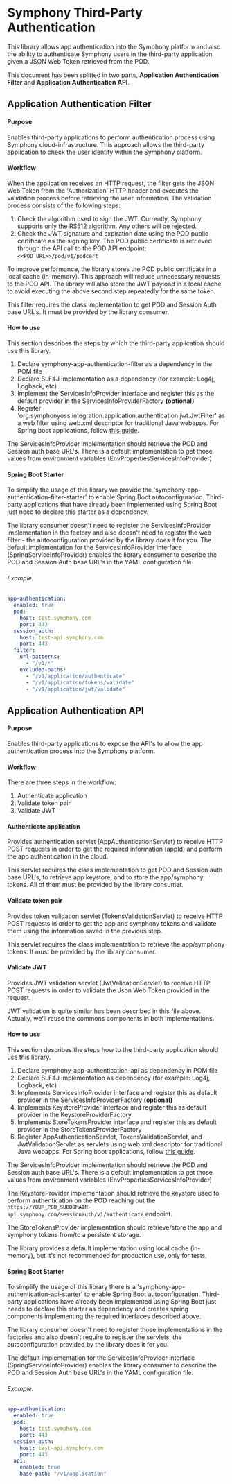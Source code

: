 # Symphony Third-Party Authentication

This library allows app authentication into the Symphony platform and also the ability to authenticate Symphony users
 in the third-party application given a JSON Web Token retrieved from the POD.

This document has been splitted in two parts, **Application Authentication Filter** and **Application Authentication
API**.

## Application Authentication Filter 

#### Purpose
Enables third-party applications to perform authentication process using Symphony cloud-infrastructure.
This approach allows the third-party application to check the user identity within the Symphony platform.

#### Workflow
When the application receives an HTTP request, the filter gets the JSON Web Token from the 'Authorization' HTTP header and executes the validation process before retrieving the user information. The validation process consists of the following steps:

1. Check the algorithm used to sign the JWT. Currently, Symphony supports only the RS512 algorithm. Any others will be rejected.
2. Check the JWT signature and expiration date using the POD public certificate as the signing key. The POD public certificate is retrieved through the API call to the POD API endpoint: ```<<POD_URL>>/pod/v1/podcert```

To improve performance, the library stores the POD public certificate in a local cache (in-memory). This approach will reduce unnecessary requests to the POD API. The library will also store the JWT payload in a local cache to avoid executing the above second step repeatedly for the same token.

This filter requires the class implementation to get POD and Session Auth base URL's. It must be provided by the library consumer.

#### How to use
This section describes the steps by which the third-party application should use this library.

1. Declare symphony-app-authentication-filter as a dependency in the POM file
2. Declare SLF4J implementation as a dependency (for example: Log4j, Logback, etc)
3. Implement the ServicesInfoProvider interface and register this as the default provider in the ServicesInfoProviderFactory **(optional)**
4. Register 'org.symphonyoss.integration.application.authentication.jwt.JwtFilter' as a web filter using web.xml descriptor for traditional Java webapps. For Spring boot applications, follow [this guide](https://docs.spring.io/spring-boot/docs/1.5.9.RELEASE/reference/htmlsingle/#boot-features-embedded-container-servlets-filters-listeners-beans). 

The ServicesInfoProvider implementation should retrieve the POD and Session auth base URL's. There is a default
implementation to get those values from environment variables (EnvPropertiesServicesInfoProvider)

#### Spring Boot Starter
To simplify the usage of this library we provide the 'symphony-app-authentication-filter-starter' to enable Spring Boot autoconfiguration. Third-party applications that have already been implemented using Spring Boot just need to declare this starter as a dependency.

The library consumer doesn't need to register the ServicesInfoProvider implementation in the factory and also doesn't need to register the web filter - the autoconfiguration provided by the library does it for you.
The default implementation for the ServicesInfoProvider interface (SpringServiceInfoProvider) enables the library
consumer to describe the POD and Session Auth base URL's in the YAML configuration file.

###### Example:

```yaml
app-authentication:
  enabled: true
  pod:
    host: test.symphony.com
    port: 443
  session_auth:
    host: test-api.symphony.com
    port: 443
  filter:
    url-patterns:
      - "/v1/*"
    excluded-paths:
      - "/v1/application/authenticate"
      - "/v1/application/tokens/validate"
      - "/v1/application/jwt/validate"
```

## Application Authentication API

#### Purpose
Enables third-party applications to expose the API's to allow the app authentication process into the Symphony platform.

#### Workflow
There are three steps in the workflow:

1. Authenticate application
2. Validate token pair
3. Validate JWT

#### Authenticate application
Provides authentication servlet (AppAuthenticationServlet) to receive HTTP POST requests in order to get the required information (appId) and perform the app authentication in the cloud.

This servlet requires the class implementation to get POD and Session auth base URL's, to retrieve app keystore, and to store the app/symphony tokens. All of them must be provided by the library consumer.

#### Validate token pair
Provides token validation servlet (TokensValidationServlet) to receive HTTP POST requests in order to get the app and symphony tokens and validate them using the information saved in the previous step.

This servlet requires the class implementation to retrieve the app/symphony tokens. It must be provided by the library consumer.

#### Validate JWT
Provides JWT validation servlet (JwtValidationServlet) to receive HTTP POST requests in order to validate the Json Web Token provided in the request.

JWT validation is quite similar has been described in this file above. Actually, we'll reuse the commons components in both implementations.

#### How to use
This section describes the steps how to the third-party application should use this library.

1. Declare symphony-app-authentication-api as dependency in POM file
2. Declare SLF4J implementation as dependency (for example: Log4j, Logback, etc)
3. Implements ServicesInfoProvider interface and register this as default provider in the ServicesInfoProviderFactory **(optional)**
4. Implements KeystoreProvider interface and register this as default provider in the KeystoreProviderFactory
5. Implements StoreTokensProvider interface and register this as default provider in the StoreTokensProviderFactory
6. Register AppAuthenticationServlet, TokensValidationServlet, and JwtValidationServlet as servlets using web.xml descriptor for traditional Java webapps. For Spring boot applications, follow [this guide](https://docs.spring.io/spring-boot/docs/1.5.9.RELEASE/reference/htmlsingle/#boot-features-embedded-container-servlets-filters-listeners-beans).

The ServicesInfoProvider implementation should retrieve the POD and Session auth base URL's. There is a default
implementation to get those values from environment variables (EnvPropertiesServicesInfoProvider)

The KeystoreProvider implementation should retrieve the keystore used to perform authentication on the POD reaching out the ```https://YOUR_POD_SUBDOMAIN-api.symphony.com/sessionauth/v1/authenticate``` endpoint.

The StoreTokensProvider implementation should retrieve/store the app and symphony tokens from/to a persistent storage.

The library provides a default implementation using local cache (in-memory), but it's not recommended for production
use, only for tests.

#### Spring Boot Starter
To simplify the usage of this library there is a 'symphony-app-authentication-api-starter' to enable Spring Boot autoconfiguration. Third-party applications have already been implemented using Spring Boot just needs to declare this starter as dependency and creates spring components implementing the required interfaces described above.

The library consumer doesn't need to register those implementations in the factories and also doesn't require to register the servlets, the autoconfiguration provided by the library does it for you.

The default implementation for the ServicesInfoProvider interface (SpringServiceInfoProvider) enables the library
consumer to describe the POD and Session Auth base URL's in the YAML configuration file.

###### Example:

```yaml
app-authentication:
  enabled: true
  pod:
    host: test.symphony.com
    port: 443
  session_auth:
    host: test-api.symphony.com
    port: 443
  api:
    enabled: true
    base-path: "/v1/application"
```